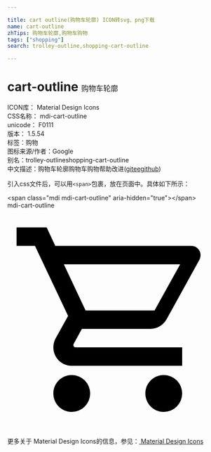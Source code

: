 ```yaml
---

title: cart outline(购物车轮廓) ICON转svg、png下载
name: cart-outline
zhTips: 购物车轮廓,购物车购物
tags: ["shopping"]
search: trolley-outline,shopping-cart-outline

---
```


# cart-outline  <small style="font-size: 60%;font-weight: 100">购物车轮廓</small>


<div class="detail-page">
<p>
<span>
ICON库：
<span class="badge-secondary badge">Material Design Icons</span> 
</span>
<br/>
<span>
CSS名称：
<span class="badge-secondary badge">mdi-cart-outline</span> 
</span>
<br/>
<span>
unicode：
<span class="badge-secondary badge">F0111</span> 
<copy-btn content='F0111' btn-title=""></copy-btn>
<copy-btn :content='String.fromCodePoint(parseInt("F0111", 16))' btn-title="复制U"></copy-btn>
</span>
<br/>
<span>
版本：
<span class="badge-secondary badge">1.5.54</span> 
</span><br/><span>标签：<span class="badge-light badge"><router-link to="/tags/shopping.html">购物</router-link></span></span>
<br/>
<span>图标来源/作者：<span class="badge-light badge">Google</span></span> 
<br/>
<span>别名：<span class="badge-light badge">trolley-outline</span><span class="badge-light badge">shopping-cart-outline</span></span><br/><span class="zh-detail">中文描述：<span class="badge-primary badge">购物车轮廓</span><span class="badge-primary badge">购物车购物</span><span class="help-link"><span>帮助改进</span>(<a href="https://gitee.com/liuwave/icon-helper/edit/master/json/material/cart-outline.json" target="_blank" rel="noopener noreferrer">gitee</a><a href="https://github.com/liuwave/icon-helper/edit/master/json/material/cart-outline.json" target="_blank" rel="noopener noreferrer">github</a></span>)</span><br/>
</p>
</div>
<div class="alert alert-dark">
  <i class="mdi mdi-cart-outline mdi-48px"></i>
  <i class="mdi mdi-cart-outline mdi-36px"></i>
  <i class="mdi mdi-cart-outline mdi-24px"></i>
  <i class="mdi mdi-cart-outline mdi-18px"></i>
</div>
<div>
  <p>引入css文件后，可以用<code>&lt;span&gt;</code>包裹，放在页面中。具体如下所示：    
  </p>
  <div class="alert alert-primary" style="font-size: 14px">
    &lt;span class="mdi mdi-cart-outline" aria-hidden="true"&gt;&lt;/span&gt;
    <copy-btn content='<span class="mdi mdi-cart-outline" aria-hidden="true"></span>'></copy-btn>
  </div>
  <div class="alert alert-secondary">
    <i class="mdi mdi-cart-outline"
    style="font-size: 24px"
    aria-hidden="true"></i> mdi-cart-outline
    <copy-btn content="mdi-cart-outline" btn-title="复制图标名称"></copy-btn>
  </div>
</div>
<div id="svg" class="svg-wrap">
<svg xmlns="http://www.w3.org/2000/svg" viewBox="0 0 24 24"><path d="M17,18A2,2 0 0,1 19,20A2,2 0 0,1 17,22C15.89,22 15,21.1 15,20C15,18.89 15.89,18 17,18M1,2H4.27L5.21,4H20A1,1 0 0,1 21,5C21,5.17 20.95,5.34 20.88,5.5L17.3,11.97C16.96,12.58 16.3,13 15.55,13H8.1L7.2,14.63L7.17,14.75A0.25,0.25 0 0,0 7.42,15H19V17H7C5.89,17 5,16.1 5,15C5,14.65 5.09,14.32 5.24,14.04L6.6,11.59L3,4H1V2M7,18A2,2 0 0,1 9,20A2,2 0 0,1 7,22C5.89,22 5,21.1 5,20C5,18.89 5.89,18 7,18M16,11L18.78,6H6.14L8.5,11H16Z" /></svg>
</div>
<detail full-name='mdi-cart-outline'></detail>
    
<div><p>更多关于 Material Design Icons的信息，参见：<a target="_blank" href="https://iconhelper.cn/material.html"> Material Design Icons</a>
</p></div>
